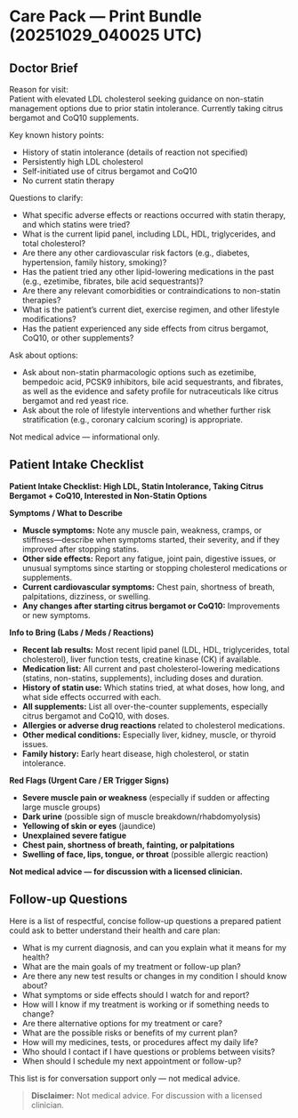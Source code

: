 # Care Pack — Print Bundle (20251029_040025 UTC)

## Doctor Brief

Reason for visit:  
Patient with elevated LDL cholesterol seeking guidance on non-statin management options due to prior statin intolerance. Currently taking citrus bergamot and CoQ10 supplements.

Key known history points:
- History of statin intolerance (details of reaction not specified)
- Persistently high LDL cholesterol
- Self-initiated use of citrus bergamot and CoQ10
- No current statin therapy

Questions to clarify:
- What specific adverse effects or reactions occurred with statin therapy, and which statins were tried?
- What is the current lipid panel, including LDL, HDL, triglycerides, and total cholesterol?
- Are there any other cardiovascular risk factors (e.g., diabetes, hypertension, family history, smoking)?
- Has the patient tried any other lipid-lowering medications in the past (e.g., ezetimibe, fibrates, bile acid sequestrants)?
- Are there any relevant comorbidities or contraindications to non-statin therapies?
- What is the patient’s current diet, exercise regimen, and other lifestyle modifications?
- Has the patient experienced any side effects from citrus bergamot, CoQ10, or other supplements?

Ask about options:
- Ask about non-statin pharmacologic options such as ezetimibe, bempedoic acid, PCSK9 inhibitors, bile acid sequestrants, and fibrates, as well as the evidence and safety profile for nutraceuticals like citrus bergamot and red yeast rice.
- Ask about the role of lifestyle interventions and whether further risk stratification (e.g., coronary calcium scoring) is appropriate.

Not medical advice — informational only.

## Patient Intake Checklist

**Patient Intake Checklist: High LDL, Statin Intolerance, Taking Citrus Bergamot + CoQ10, Interested in Non-Statin Options**

**Symptoms / What to Describe**
- **Muscle symptoms:** Note any muscle pain, weakness, cramps, or stiffness—describe when symptoms started, their severity, and if they improved after stopping statins.
- **Other side effects:** Report any fatigue, joint pain, digestive issues, or unusual symptoms since starting or stopping cholesterol medications or supplements.
- **Current cardiovascular symptoms:** Chest pain, shortness of breath, palpitations, dizziness, or swelling.
- **Any changes after starting citrus bergamot or CoQ10:** Improvements or new symptoms.

**Info to Bring (Labs / Meds / Reactions)**
- **Recent lab results:** Most recent lipid panel (LDL, HDL, triglycerides, total cholesterol), liver function tests, creatine kinase (CK) if available.
- **Medication list:** All current and past cholesterol-lowering medications (statins, non-statins, supplements), including doses and duration.
- **History of statin use:** Which statins tried, at what doses, how long, and what side effects occurred with each.
- **All supplements:** List all over-the-counter supplements, especially citrus bergamot and CoQ10, with doses.
- **Allergies or adverse drug reactions** related to cholesterol medications.
- **Other medical conditions:** Especially liver, kidney, muscle, or thyroid issues.
- **Family history:** Early heart disease, high cholesterol, or statin intolerance.

**Red Flags (Urgent Care / ER Trigger Signs)**
- **Severe muscle pain or weakness** (especially if sudden or affecting large muscle groups)
- **Dark urine** (possible sign of muscle breakdown/rhabdomyolysis)
- **Yellowing of skin or eyes** (jaundice)
- **Unexplained severe fatigue**
- **Chest pain, shortness of breath, fainting, or palpitations**
- **Swelling of face, lips, tongue, or throat** (possible allergic reaction)

**Not medical advice — for discussion with a licensed clinician.**

## Follow-up Questions

Here is a list of respectful, concise follow-up questions a prepared patient could ask to better understand their health and care plan:

- What is my current diagnosis, and can you explain what it means for my health?
- What are the main goals of my treatment or follow-up plan?
- Are there any new test results or changes in my condition I should know about?
- What symptoms or side effects should I watch for and report?
- How will I know if my treatment is working or if something needs to change?
- Are there alternative options for my treatment or care?
- What are the possible risks or benefits of my current plan?
- How will my medicines, tests, or procedures affect my daily life?
- Who should I contact if I have questions or problems between visits?
- When should I schedule my next appointment or follow-up?

This list is for conversation support only — not medical advice.


> **Disclaimer:** Not medical advice. For discussion with a licensed clinician.
